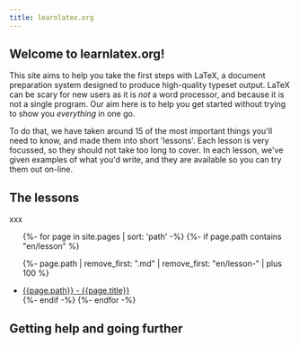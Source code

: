 ```yaml
---
title: learnlatex.org
---
```


## Welcome to learnlatex.org!

This site aims to help you take the first steps with LaTeX, a document
preparation system designed to produce high-quality typeset output. LaTeX can
be scary for new users as it is _not_ a word processor, and because it is not a
single program. Our aim here is to help you get started without trying to show
you _everything_ in one go.

To do that, we have taken around 15 of the most important things you'll need to
know, and made them into short 'lessons'. Each lesson is very focussed, so they
should not take too long to cover. In each lesson, we've given examples of what
you'd write, and they are available so you can try them out on-line.

## The lessons
xxx

<ul>
{%- for page in site.pages | sort: 'path' -%}
{%- if page.path  contains "en/lesson" %}
<p>{%- page.path  | remove_first: ".md" | remove_first: "en/lesson-" | plus 100 %}</p>
<li><a href="{{page.path | replace: '.md',''}}">{{page.path}} - {{page.title}}</a></li>
{%- endif -%}
{%- endfor -%}
</ul>

## Getting help and going further 